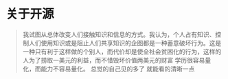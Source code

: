 # 关于开源

> 我试图从总体改变人们接触知识和信息的方式。我认为，个人占有知识、控制人们使用知识或是阻止人们共享知识的企图都是一种蓄意破坏行为。这是一种只有利于这样做的个别人，而代价却是使全社会贫困化的行为，这样的人为了捞取一美元的利益，而不惜毁坏价值两美元的财富
> 学历很容易量化，而能力不容易量化。
> 总觉的自己见的多了 就能看的清晰一点